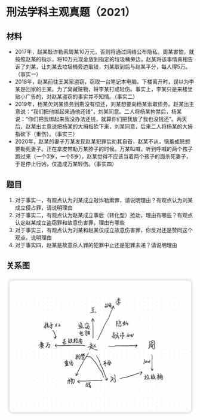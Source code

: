 # 刑法学科主观真题（2021）

## 材料
- 2017年，赵某敲诈勒索周某10万元，否则将通过网络公布隐私。周某害怕，就按照赵某的指示，将10万元现金放到指定的垃圾桶旁边。赵某将该事情真相告诉了刘某，让刘某去垃圾桶旁边取钱，刘某取到后与赵某平分，每人得5万。（事实一）
- 2018年，赵某前往王某家盗窃，窃取一台笔记本电脑。下楼离开时，误以为李某是回家的王某。为了窝藏赃物，将李某打成轻伤。事实上，李某只是来楼里贴小广告的，对赵某盗窃的事实并不知情。（事实二）
- 2019年，杨某欠刘某债务到期没有偿还，刘某想要向杨某索取债务。赵某出主意说：“我们把他绑起来通他还钱”，刘某同意。二人将杨某拘禁后，杨某说：“你们把我绑起来我没办法还钱，就算你们把我放了我也没钱还”。两天后，赵某出主意说把杨某的大拇指砍下来，刘某同意，后来二人将杨某的大拇指砍下（重伤）。（事实三）
- 2020年，赵某的妻子万某发现赵某犯罪后劝其自首，赵某不从，恼羞成怒想要勒死妻子。正在拿皮带勒万某脖子的时候。万某叫喊，听到呼喊的两个孩子跑过来（一个3岁，一个5岁），赵某觉得不应该当着两个孩子的面杀死妻子，于是停止行凶，仅造成万某轻伤。（事实四）

## 题目
1. 对于事实一，有观点认为刘某成立敲诈勒索罪，请说明理由？有观点认为刘某成立侵占罪，请说明理由
2. 对于事实二，有观点认为赵某成立事后（转化型）抢劫，理由有哪些？有观点认定赵某成立盗窃罪和故意伤害罪，理由有哪些
3. 对于事实三，有观点认为刘某和赵某仅成立故意伤害罪，你反对还是赞同这个观点，说明理由
4. 对于事实四，赵某是故意杀人罪的犯罪中止还是犯罪未递？请说明理由

## 关系图
![关系图](iShot_2024-09-28_10.11.24.png)